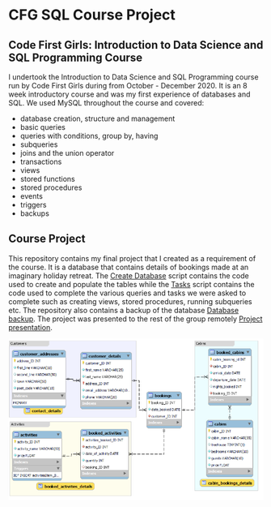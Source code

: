 # CFG SQL Course Project

## Code First Girls: Introduction to Data Science and SQL Programming Course
I undertook the Introduction to Data Science and SQL Programming course run by Code First Girls during from October - December 2020. It is an 8 week introductory course and was my first experience of databases and SQL. We used MySQL throughout the course and covered:

- database creation, structure and management  
- basic queries  
- queries with conditions, group by, having    
- subqueries  
- joins and the union operator  
- transactions  
- views  
- stored functions  
- stored procedures  
- events  
- triggers  
- backups 

## Course Project
This repository contains my final project that I created as a requirement of the course. It is a database that contains details of bookings made at an imaginary holiday retreat. The [Create Database](Create_Database.sql) script contains the code used to create and populate the tables while the [Tasks](tasks.sql) script contains the code used to complete the various queries and tasks we were asked to complete such as creating views, stored procedures, running subqueries etc. The repository also contains a backup of the database [Database backup](resort_backup.sql). 
The project was presented to the rest of the group remotely [Project presentation](Presentation.pdf).

![Database diagram](db_diagram.png)
